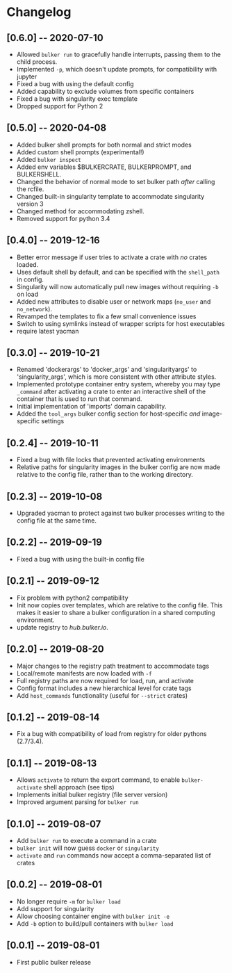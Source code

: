 # Changelog

## [0.6.0] -- 2020-07-10
- Allowed `bulker run` to gracefully handle interrupts, passing them to the child process.
- Implemented `-p`, which doesn't update prompts, for compatibility with jupyter
- Fixed a bug with using the default config
- Added capability to exclude volumes from specific containers
- Fixed a bug with singularity exec template
- Dropped support for Python 2

## [0.5.0] -- 2020-04-08
- Added bulker shell prompts for both normal and strict modes
- Added custom shell prompts (experimental!)
- Added `bulker inspect`
- Added env variables $BULKERCRATE, BULKERPROMPT, and BULKERSHELL.
- Changed the behavior of normal mode to set bulker path *after* calling the  rcfile.
- Changed built-in singularity template to accommodate singularity version 3
- Changed method for accommodating zshell.
- Removed support for python 3.4

## [0.4.0] -- 2019-12-16
- Better error message if user tries to activate a crate with *no* crates loaded.
- Uses default shell by default, and can be specified with the `shell_path` in config.
- Singularity will now automatically pull new images without requiring `-b` on load
- Added new attributes to disable user or network maps (`no_user` and `no_network`).
- Revamped the templates to fix a few small convenience issues
- Switch to using symlinks instead of wrapper scripts for host executables
- require latest yacman

## [0.3.0] -- 2019-10-21
- Renamed 'dockerargs' to 'docker_args' and 'singularityargs' to
  'singularity_args', which is more consistent with other attribute styles.
- Implemented prototype container entry system, whereby you may type `_command`
  after activating a crate to enter an interactive shell of the container that
  is used to run that command.
- Initial implementation of 'imports' domain capability.
- Added the `tool_args` bulker config section for host-specific *and*
  image-specific settings

## [0.2.4] -- 2019-10-11
- Fixed a bug with file locks that prevented activating environments
- Relative paths for singularity images in the bulker config are now made
  relative to the config file, rather than to the working directory.

## [0.2.3] -- 2019-10-08
- Upgraded yacman to protect against two bulker processes writing to the config
  file at the same time.

## [0.2.2] -- 2019-09-19
- Fixed a bug with using the built-in config file

## [0.2.1] -- 2019-09-12
- Fix problem with python2 compatibility
- Init now copies over templates, which are relative to the config file. This
  makes it easier to share a bulker configuration in a shared computing
  environment.
- update registry to *hub.bulker.io*.

## [0.2.0] -- 2019-08-20
- Major changes to the registry path treatment to accommodate tags
- Local/remote manifests are now loaded with `-f`
- Full registry paths are now required for load, run, and activate
- Config format includes a new hierarchical level for crate tags
- Add `host_commands` functionality (useful for `--strict` crates)

## [0.1.2] -- 2019-08-14
- Fix a bug with compatibility of load from registry for older pythons
  (2.7/3.4).

## [0.1.1] -- 2019-08-13
- Allows `activate` to return the export command, to enable `bulker-activate`
  shell approach (see tips)
- Implements initial bulker registry (file server version)
- Improved argument parsing for `bulker run`

## [0.1.0] -- 2019-08-07
- Add `bulker run` to execute a command in a crate
- `bulker init` will now guess `docker` or `singularity`
- `activate` and `run` commands now accept a comma-separated list of crates

## [0.0.2] -- 2019-08-01
- No longer require `-m` for `bulker load`
- Add support for singularity
- Allow choosing container engine with `bulker init -e`
- Add `-b` option to build/pull containers with `bulker load`

## [0.0.1] -- 2019-08-01
- First public bulker release
